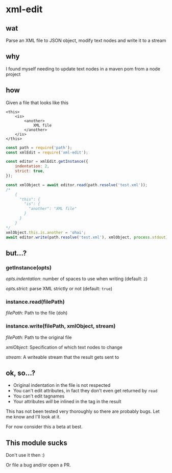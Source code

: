# xml-edit

## wat

Parse an XML file to JSON object, modify text nodes and write it to a stream

## why

I found myself needing to update text nodes in a maven pom from a node project

## how

Given a file that looks like this
```
<this>
    <is>
        <another>
            XML file
        </another>
    </is>
</this>
```

```javascript
const path = require('path');
const xmlEdit = require('xml-edit');

const editor = xmlEdit.getInstance({
    indentation: 2,
    strict: true,
});

const xmlObject = await editor.read(path.resolve('test.xml'));
/*
    {
      "this": {
        "is": {
          "another": "XML file"
        }
      }
    }
*/
xmlObject.this.is.another = 'ohai';
await editor.write(path.resolve('test.xml'), xmlObject, process.stdout);
```

## but...?

### getInstance(opts)

_opts.indentation_: number of spaces to use when writing
(default: `2`)

_opts.strict_: parse XML strictly or not
(default: `true`)

### instance.read(filePath)

_filePath_: Path to the file (doh)

### instance.write(filePath, xmlObject, stream)

_filePath_: Path to the original file

_xmlObject_: Specification of which text nodes to change

_stream_: A writeable stream that the result gets sent to

## ok, so...?

* Original indentation in the file is not respected
* You can't edit attributes, in fact they don't even get returned by `read`
* You can't edit tagnames
* Your attributes *will* be inlined in the tag in the result

This has not been tested very thoroughly so there are probably bugs. Let me know and I'll look at it.

For now consider this a beta at best.

## This module sucks

Don't use it then :)

Or file a bug and/or open a PR.
